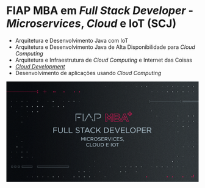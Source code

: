 # FIAP MBA em *Full Stack Developer* - *Microservices*, *Cloud* e IoT (SCJ)

 - Arquitetura e Desenvolvimento Java com IoT
 - Arquitetura e Desenvolvimento Java de Alta Disponibilidade para *Cloud Computing*
 - Arquitetura e Infraestrutura de *Cloud Computing* e Internet das Coisas
 - [*Cloud Development*](https://github.com/josecastillolema/fiap/tree/master/scj/java)
 - Desenvolvimento de aplicações usando *Cloud Computing*

[![FIAP MBA](/img/full-stack.png)](https://www.fiap.com.br/mba/mba-em-full-stack-developer-microservices-cloud-e-iot/)
